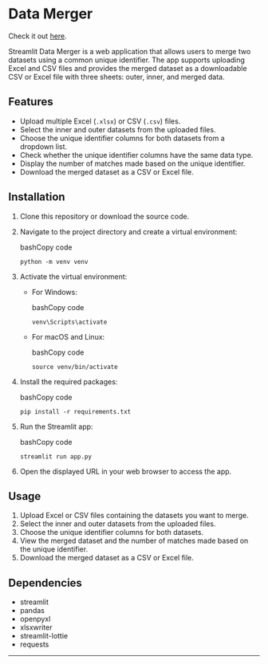 
# Data Merger

Check it out [here](https://dataset-merge.streamlit.app/).

Streamlit Data Merger is a web application that allows users to merge two datasets using a common unique identifier. The app supports uploading Excel and CSV files and provides the merged dataset as a downloadable CSV or Excel file with three sheets: outer, inner, and merged data.

## Features

-   Upload multiple Excel (`.xlsx`) or CSV (`.csv`) files.
-   Select the inner and outer datasets from the uploaded files.
-   Choose the unique identifier columns for both datasets from a dropdown list.
-   Check whether the unique identifier columns have the same data type.
-   Display the number of matches made based on the unique identifier.
-   Download the merged dataset as a CSV or Excel file.

## Installation

1.  Clone this repository or download the source code.
    
2.  Navigate to the project directory and create a virtual environment:
    
    bashCopy code
    
    `python -m venv venv` 
    
3.  Activate the virtual environment:
    
    -   For Windows:
        
        bashCopy code
        
        `venv\Scripts\activate` 
        
    -   For macOS and Linux:
        
        bashCopy code
        
        `source venv/bin/activate` 
        
4.  Install the required packages:
    
    bashCopy code
    
    `pip install -r requirements.txt` 
    
5.  Run the Streamlit app:
    
    bashCopy code
    
    `streamlit run app.py` 
    
6.  Open the displayed URL in your web browser to access the app.
    

## Usage

1.  Upload Excel or CSV files containing the datasets you want to merge.
2.  Select the inner and outer datasets from the uploaded files.
3.  Choose the unique identifier columns for both datasets.
4.  View the merged dataset and the number of matches made based on the unique identifier.
5.  Download the merged dataset as a CSV or Excel file.

## Dependencies

-   streamlit
-   pandas
-   openpyxl
-   xlsxwriter
-   streamlit-lottie
-   requests

----------
